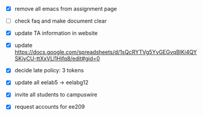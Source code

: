 - [x] remove all emacs from assignment page
- [ ] check faq and make document clear

- [x] update TA information in website
- [x] update https://docs.google.com/spreadsheets/d/1sQcRYTVg5YyGEGvqBlKi4QYSKiyCU-ttXxVLl1Hifq8/edit#gid=0
- [x] decide late policy: 3 tokens
- [x] update all eelab5 -> eelabg12
- [x] invite all students to campuswire
- [x] request accounts for ee209
